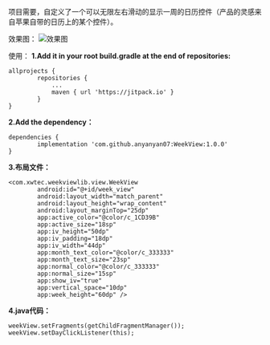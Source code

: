 项目需要，自定义了一个可以无限左右滑动的显示一周的日历控件（产品的灵感来自苹果自带的日历上的某个控件）。

效果图：
![效果图](https://img-blog.csdnimg.cn/20181127180642758.gif)


使用：
**1.Add it in your root build.gradle at the end of repositories:**

```
allprojects {
		repositories {
			...
			maven { url 'https://jitpack.io' }
		}
}
```

**2.Add the dependency：**

```
dependencies {
	    implementation 'com.github.anyanyan07:WeekView:1.0.0'
}
```

**3.布局文件：**

```
<com.xwtec.weekviewlib.view.WeekView
        android:id="@+id/week_view"
        android:layout_width="match_parent"
        android:layout_height="wrap_content"
        android:layout_marginTop="25dp"
        app:active_color="@color/c_1CD39B"
        app:active_size="18sp"
        app:iv_height="50dp"
        app:iv_padding="18dp"
        app:iv_width="44dp"
        app:month_text_color="@color/c_333333"
        app:month_text_size="23sp"
        app:normal_color="@color/c_333333"
        app:normal_size="15sp"
        app:show_iv="true"
        app:vertical_space="10dp"
        app:week_height="60dp" />
```
	
**4.java代码：**

```
weekView.setFragments(getChildFragmentManager());
weekView.setDayClickListener(this);
```
 

